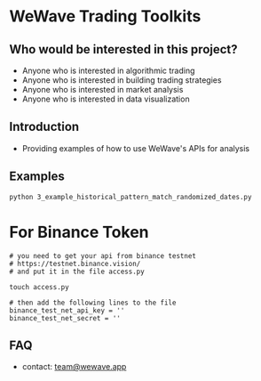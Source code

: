# WeWave Trading Toolkits

## Who would be interested in this project?

- Anyone who is interested in algorithmic trading
- Anyone who is interested in building trading strategies
- Anyone who is interested in market analysis
- Anyone who is interested in data visualization

## Introduction

- Providing examples of how to use WeWave's APIs for analysis

## Examples

```
python 3_example_historical_pattern_match_randomized_dates.py
```

# For Binance Token

```
# you need to get your api from binance testnet
# https://testnet.binance.vision/
# and put it in the file access.py

touch access.py

# then add the following lines to the file
binance_test_net_api_key = ''
binance_test_net_secret = ''

```

## FAQ

- contact: team@wewave.app
